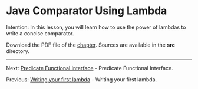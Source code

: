 # Java Comparator Using Lambda

Intention: In this lesson, you will learn how to use the power of lambdas to write a concise comparator.

Download the PDF file of the [chapter](chapter_3.pdf). Sources are available in the <b>src</b> directory. 


<hr>

Next: [Predicate Functional Interface](chapter_4.md "Predicate Functional Interface") - Predicate Functional Interface.

Previous: [Writing your first lambda](chapter_2.md "Writing your first lambda") - Writing your first lambda.